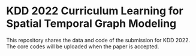 # KDD 2022 Curriculum Learning for Spatial Temporal Graph Modeling

This repository shares the data and code of the submission for KDD 2022. The core codes will be uploaded when the paper is accepted.
